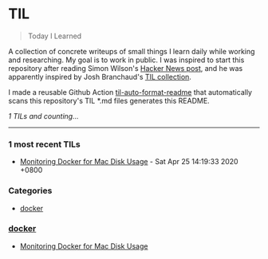 # TIL
> Today I Learned

A collection of concrete writeups of small things I learn daily while working
and researching. My goal is to work in public. I was inspired to start this
repository after reading Simon Wilson's [Hacker News post][1], and he was
apparently inspired by Josh Branchaud's [TIL collection][2].

I made a reusable Github Action [til-auto-format-readme][3] that automatically
scans this repository's TIL *.md files generates this README.


_1 TILs and counting..._

---

### 1 most recent TILs

- [Monitoring Docker for Mac Disk Usage](docker/monitoring-docker-for-mac-disk-use.md) - Sat Apr 25 14:19:33 2020 +0800

### Categories

- [docker](#docker)

### [docker](#docker)
- [Monitoring Docker for Mac Disk Usage](docker/monitoring-docker-for-mac-disk-use.md)

[1]: https://simonwillison.net/2020/Apr/20/self-rewriting-readme/
[2]: https://github.com/jbranchaud/til
[3]: https://github.com/marketplace/actions/til-auto-format-readme

